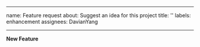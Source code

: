 
---
name: Feature request
about: Suggest an idea for this project
title: ''
labels: enhancement
assignees: DavianYang

---

**New Feature**